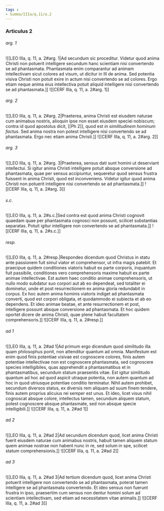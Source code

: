 ```yaml
---
tags : 
- Summa/IIIa/q.11/a.2
---
```


### Articulus 2

###### arg. 1
![[LEO IIIa, q. 11, a. 2#arg. 1|Ad secundum sic proceditur. Videtur quod anima Christi non potuerit intelligere secundum hanc scientiam nisi convertendo se ad phantasmata. Phantasmata enim comparantur ad animam intellectivam sicut colores ad visum, ut dicitur in III de anima. Sed potentia visiva Christi non potuit exire in actum nisi convertendo se ad colores. Ergo etiam neque anima eius intellectiva potuit aliquid intelligere nisi convertendo se ad phantasmata.]]
![[CERF IIIa, q. 11, a. 2#arg. 1]]

###### arg. 2
![[LEO IIIa, q. 11, a. 2#arg. 2|Praeterea, anima Christi est eiusdem naturae cum animabus nostris, alioquin ipse non esset eiusdem speciei nobiscum; contra id quod apostolus dicit, [[Ph 2]], quod est *in similitudinem hominum factus*. Sed anima nostra non potest intelligere nisi convertendo se ad phantasmata. Ergo nec etiam anima Christi.]]
![[CERF IIIa, q. 11, a. 2#arg. 2]]

###### arg. 3
![[LEO IIIa, q. 11, a. 2#arg. 3|Praeterea, sensus dati sunt homini ut deserviant intellectui. Si igitur anima Christi intelligere potuit absque conversione ad phantasmata, quae per sensus accipiuntur, sequeretur quod sensus frustra fuissent in anima Christi, quod est inconveniens. Videtur igitur quod anima Christi non potuerit intelligere nisi convertendo se ad phantasmata.]]
![[CERF IIIa, q. 11, a. 2#arg. 3]]

###### s.c.
![[LEO IIIa, q. 11, a. 2#s.c.|Sed contra est quod anima Christi cognovit quaedam quae per phantasmata cognosci non possunt, scilicet substantias separatas. Potuit igitur intelligere non convertendo se ad phantasmata.]]
![[CERF IIIa, q. 11, a. 2#s.c.]]

###### resp.
![[LEO IIIa, q. 11, a. 2#resp.|Respondeo dicendum quod Christus in statu ante passionem fuit simul viator et comprehensor, ut infra magis patebit. Et praecipue quidem conditiones viatoris habuit ex parte corporis, inquantum fuit passibile, conditiones vero comprehensoris maxime habuit ex parte animae intellectivae. Est autem haec conditio animae comprehensoris, ut nullo modo subdatur suo corpori aut ab eo dependeat, sed totaliter ei dominetur, unde et post resurrectionem ex anima gloria redundabit in corpus. Ex hoc autem anima hominis viatoris indiget ad phantasmata converti, quod est corpori obligata, et quodammodo ei subiecta et ab eo dependens. Et ideo animae beatae, et ante resurrectionem et post, intelligere possunt absque conversione ad phantasmata. Et hoc quidem oportet dicere de anima Christi, quae plene habuit facultatem comprehensoris.]]
![[CERF IIIa, q. 11, a. 2#resp.]]

###### ad 1
![[LEO IIIa, q. 11, a. 2#ad 1|Ad primum ergo dicendum quod similitudo illa quam philosophus ponit, non attenditur quantum ad omnia. Manifestum est enim quod finis potentiae visivae est cognoscere colores, finis autem potentiae intellectivae non est cognoscere phantasmata, sed cognoscere species intelligibiles, quas apprehendit a phantasmatibus et in phantasmatibus, secundum statum praesentis vitae. Est igitur similitudo quantum ad hoc ad quod aspicit utraque potentia, non autem quantum ad hoc in quod utriusque potentiae conditio terminatur. Nihil autem prohibet, secundum diversos status, ex diversis rem aliquam ad suum finem tendere, finis autem proprius alicuius rei semper est unus. Et ideo, licet visus nihil cognoscat absque colore, intellectus tamen, secundum aliquem statum, potest cognoscere absque phantasmate, sed non absque specie intelligibili.]]
![[CERF IIIa, q. 11, a. 2#ad 1]]

###### ad 2
![[LEO IIIa, q. 11, a. 2#ad 2|Ad secundum dicendum quod, licet anima Christi fuerit eiusdem naturae cum animabus nostris, habuit tamen aliquem statum quem animae nostrae non habent nunc in re, sed solum in spe, scilicet statum comprehensionis.]]
![[CERF IIIa, q. 11, a. 2#ad 2]]

###### ad 3
![[LEO IIIa, q. 11, a. 2#ad 3|Ad tertium dicendum quod, licet anima Christi potuerit intelligere non convertendo se ad phantasmata, poterat tamen intelligere se ad phantasmata convertendo. Et ideo sensus non fuerunt frustra in ipso, praesertim cum sensus non dentur homini solum ad scientiam intellectivam, sed etiam ad necessitatem vitae animalis.]]
![[CERF IIIa, q. 11, a. 2#ad 3]]


